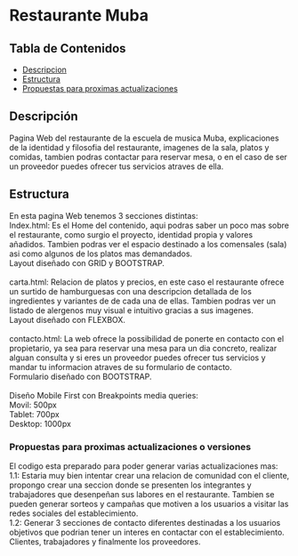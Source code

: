 # Restaurante Muba

## Tabla de Contenidos

- [Descripcion](#descripcion)
- [Estructura](#estructura)
- [Propuestas para proximas actualizaciones](#Propuestas_para_proximas_actualizaciones)

## Descripción <a name = "descripcion"></a>

Pagina Web del restaurante de la escuela de musica Muba, explicaciones de la identidad y filosofia del restaurante, imagenes de la sala, platos y comidas, tambien podras contactar para reservar mesa, o en el caso de ser un proveedor puedes ofrecer tus servicios atraves de ella.

## Estructura <a name = "estructura"></a>

En esta pagina Web tenemos 3 secciones distintas:
<br>
Index.html: Es el Home del contenido, aqui podras saber un poco mas sobre el restaurante, como surgio el proyecto, identidad propia y valores añadidos. Tambien podras ver el espacio destinado a los comensales (sala) asi como algunos de los platos mas demandados.
<br>
Layout diseñado con GRID y BOOTSTRAP.
<br>
<br>
carta.html: Relacion de platos y precios, en este caso el restaurante ofrece un surtido de hamburguesas con una descripcion detallada de los ingredientes y variantes de de cada una de ellas. Tambien podras ver un listado de alergenos muy visual e intuitivo gracias a sus imagenes.
<br>
Layout diseñado con FLEXBOX.
<br>
<br>
contacto.html: La web ofrece la possibilidad de ponerte en contacto con el propietario, ya sea para reservar una mesa para un dia concreto, realizar alguan consulta y si eres un proveedor puedes ofrecer tus servicios y mandar tu informacion atraves de su formulario de contacto.
<br>
Formulario diseñado con BOOTSTRAP.
<br>
<br>
Diseño Mobile First con Breakpoints media queries:
<br>
Movil: 500px
<br>
Tablet: 700px
<br>
Desktop: 1000px

### Propuestas para proximas actualizaciones o versiones <a name= "Propuestas_para_proximas_actualizaciones"></a>

El codigo esta preparado para poder generar varias actualizaciones mas:
<br>
1.1: Estaria muy bien intentar crear una relacion de comunidad con el cliente, propongo crear una seccion donde se presenten los integrantes y trabajadores que desenpeñan sus labores en el restaurante.
Tambien se pueden generar sorteos y campañas que motiven a los usuarios a visitar las redes sociales del establecimiento.
<br>
1.2: Generar 3 secciones de contacto diferentes destinadas a los usuarios objetivos que podrian tener un interes en contactar con el establecimiento. Clientes, trabajadores y finalmente los proveedores.
